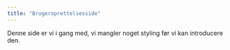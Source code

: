 ```yaml
---
title: "Brugeroprettelsesside"
---
```


Denne side er vi i gang med, vi mangler noget styling før vi kan introducere den.
